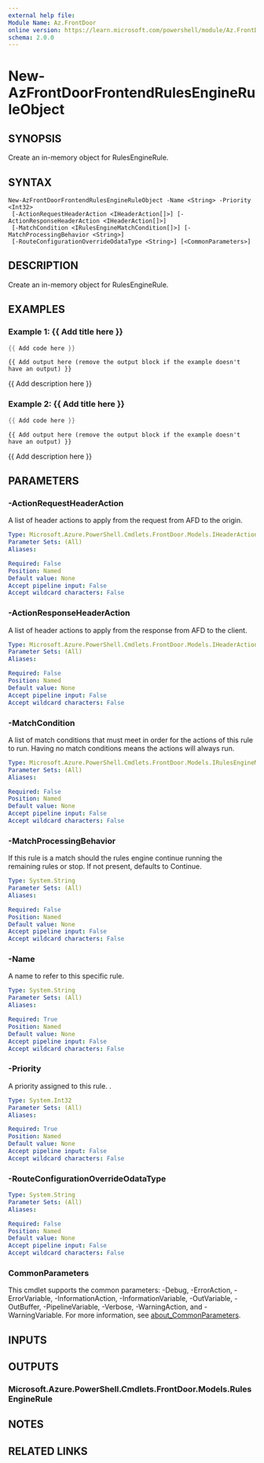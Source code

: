 ```yaml
---
external help file:
Module Name: Az.FrontDoor
online version: https://learn.microsoft.com/powershell/module/Az.FrontDoor/new-azfrontdoorfrontendrulesengineruleobject
schema: 2.0.0
---
```


# New-AzFrontDoorFrontendRulesEngineRuleObject

## SYNOPSIS
Create an in-memory object for RulesEngineRule.

## SYNTAX

```
New-AzFrontDoorFrontendRulesEngineRuleObject -Name <String> -Priority <Int32>
 [-ActionRequestHeaderAction <IHeaderAction[]>] [-ActionResponseHeaderAction <IHeaderAction[]>]
 [-MatchCondition <IRulesEngineMatchCondition[]>] [-MatchProcessingBehavior <String>]
 [-RouteConfigurationOverrideOdataType <String>] [<CommonParameters>]
```

## DESCRIPTION
Create an in-memory object for RulesEngineRule.

## EXAMPLES

### Example 1: {{ Add title here }}
```powershell
{{ Add code here }}
```

```output
{{ Add output here (remove the output block if the example doesn't have an output) }}
```

{{ Add description here }}

### Example 2: {{ Add title here }}
```powershell
{{ Add code here }}
```

```output
{{ Add output here (remove the output block if the example doesn't have an output) }}
```

{{ Add description here }}

## PARAMETERS

### -ActionRequestHeaderAction
A list of header actions to apply from the request from AFD to the origin.

```yaml
Type: Microsoft.Azure.PowerShell.Cmdlets.FrontDoor.Models.IHeaderAction[]
Parameter Sets: (All)
Aliases:

Required: False
Position: Named
Default value: None
Accept pipeline input: False
Accept wildcard characters: False
```

### -ActionResponseHeaderAction
A list of header actions to apply from the response from AFD to the client.

```yaml
Type: Microsoft.Azure.PowerShell.Cmdlets.FrontDoor.Models.IHeaderAction[]
Parameter Sets: (All)
Aliases:

Required: False
Position: Named
Default value: None
Accept pipeline input: False
Accept wildcard characters: False
```

### -MatchCondition
A list of match conditions that must meet in order for the actions of this rule to run.
Having no match conditions means the actions will always run.

```yaml
Type: Microsoft.Azure.PowerShell.Cmdlets.FrontDoor.Models.IRulesEngineMatchCondition[]
Parameter Sets: (All)
Aliases:

Required: False
Position: Named
Default value: None
Accept pipeline input: False
Accept wildcard characters: False
```

### -MatchProcessingBehavior
If this rule is a match should the rules engine continue running the remaining rules or stop.
If not present, defaults to Continue.

```yaml
Type: System.String
Parameter Sets: (All)
Aliases:

Required: False
Position: Named
Default value: None
Accept pipeline input: False
Accept wildcard characters: False
```

### -Name
A name to refer to this specific rule.

```yaml
Type: System.String
Parameter Sets: (All)
Aliases:

Required: True
Position: Named
Default value: None
Accept pipeline input: False
Accept wildcard characters: False
```

### -Priority
A priority assigned to this rule.
.

```yaml
Type: System.Int32
Parameter Sets: (All)
Aliases:

Required: True
Position: Named
Default value: None
Accept pipeline input: False
Accept wildcard characters: False
```

### -RouteConfigurationOverrideOdataType


```yaml
Type: System.String
Parameter Sets: (All)
Aliases:

Required: False
Position: Named
Default value: None
Accept pipeline input: False
Accept wildcard characters: False
```

### CommonParameters
This cmdlet supports the common parameters: -Debug, -ErrorAction, -ErrorVariable, -InformationAction, -InformationVariable, -OutVariable, -OutBuffer, -PipelineVariable, -Verbose, -WarningAction, and -WarningVariable. For more information, see [about_CommonParameters](http://go.microsoft.com/fwlink/?LinkID=113216).

## INPUTS

## OUTPUTS

### Microsoft.Azure.PowerShell.Cmdlets.FrontDoor.Models.RulesEngineRule

## NOTES

## RELATED LINKS

